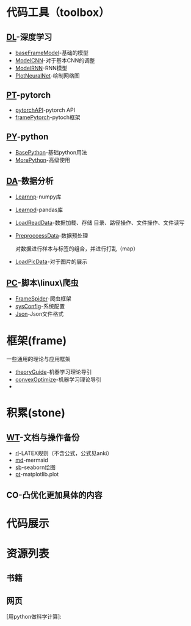 # 代码工具（toolbox）

## [DL](./toolbox/DL)-深度学习

- [baseFrameModel](./toolbox/DL/baseFrameModel.html)-基础的模型
- [ModelCNN](./toolbox/DL/ModelCNN.html)-对于基本CNN的调整
- [ModelRNN](./toolbox/DL/ModelRNN.html)-RNN模型
- [PlotNeuralNet](./toolbox/DL/PlotNeuralNet.html)-绘制网络图

## [PT](./toolbox/PT)-pytorch

- [pytorchAPI](./toolbox/PT/pytorchAPI.html)-pytorch API
- [framePytorch](./toolbox/PT/framePytorch.html)-pytoch框架

## [PY](./toolbox/PY)-python

- [BasePython](./toolbox/PY/BasePython.html)-基础python用法
- [MorePython](./toolbox/PY/MorePython.html)-高级使用

  

## [DA](./toolbox/DA)-数据分析

- [Learnnp](./toolbox/DA/Learnnp.html)-numpy库

- [Learnpd](./toolbox/DA/Learnpd.html)-pandas库

- [LoadReadData](./toolbox/DA/LoadReadData.html)-数据加载、存储
  目录、路径操作、文件操作、文件读写
  
- [PreproccessData](./toolbox/DA/PreproccessData.html)-数据预处理

  对数据进行样本与标签的组合，并进行打乱（map）

- [LoadPicData](./toolbox/DA/LoadPicData.html)-对于图片的展示

## [PC](./toolbox/PC)-脚本\linux\爬虫

- [FrameSpider](./toolbox/PC/FrameSpider.html)-爬虫框架
- [sysConfig](./toolbox/PC/sysConfig.html)-系统配置
- [Json](./toolbox/PC/Json.html)-Json文件格式



# 框架(frame)

一些通用的理论与应用框架

- [theoryGuide](./frame/theoryGuide.html)-机器学习理论导引
- [convexOptimize](./frame/convexOptimize.html)-机器学习理论导引
- 



# 积累(stone)

## [WT](./stone/WT)-文档与操作备份

- [rl](./stone/WT/rl.html)-LATEX规则（不含公式，公式见anki）
- [md](./stone/WT/md.html)-mermaid
- [sb](./stone/WT/sb.html)-seaborn绘图
- [pt](./stone/WT/pt.html)-matplotlib.plot

## CO-凸优化更加具体的内容



# 代码展示



# 资源列表

## 书籍

[1]:../../../Document/Coding/python&数据分析/用Python做科学计算-中文版.pdf

## 网页

[2]: https://zh.wikipedia.org/wiki/Help:%E6%95%B0%E5%AD%A6%E5%85%AC%E5%BC%8
[用python做科学计算]:
